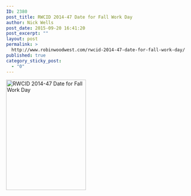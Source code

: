 ```yaml
---
ID: 2380
post_title: RWCID 2014-47 Date for Fall Work Day
author: Nick Wells
post_date: 2015-09-20 16:41:20
post_excerpt: ""
layout: post
permalink: >
  http://www.robinwoodwest.com/rwcid-2014-47-date-for-fall-work-day/
published: true
category_sticky_post:
  - "0"
---
```

<a href="http://www.robinwoodwest.com/wp-content/uploads/2015/09/rwcid-2014-47-date-for-fall-work-day.jpg"><img src="http://www.robinwoodwest.com/wp-content/uploads/2015/09/rwcid-2014-47-date-for-fall-work-day-217x300.jpg" alt="RWCID 2014-47 Date for Fall Work Day" width="217" height="300" class="alignnone size-medium wp-image-2381" /></a>